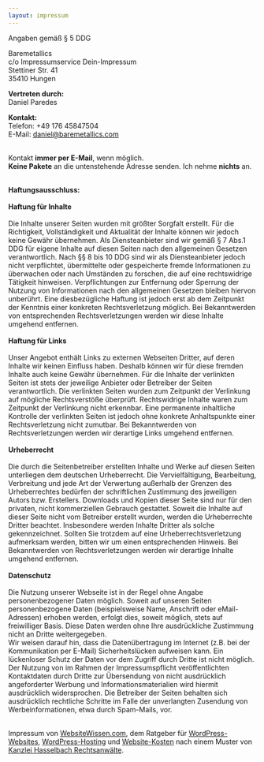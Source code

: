 ```yaml
---
layout: impressum
---
```


<p>Angaben gemäß § 5 DDG</p>
<p>Baremetallics<br> 
 c/o Impressumservice Dein-Impressum<br> 
 Stettiner Str. 41<br> 
 35410 Hungen <br> 
 </p>
 <p><strong>Vertreten durch: </strong><br>
 Daniel Paredes<br>
 </p>
 <p><strong>Kontakt:</strong> <br>
 Telefon: +49 176 45847504<br>
 E-Mail: <a href='mailto:daniel@baremetallics.com'>daniel@baremetallics.com</a>
</p>
<p>
<br>
Kontakt <strong>immer per E-Mail</strong>, wenn möglich.<br>
<strong>Keine Pakete</strong> an die untenstehende Adresse senden. Ich nehme <strong>nichts</strong> an.<br>
<br>
 </p>
 <p><strong>Haftungsausschluss: </strong><br><br>
 <strong>Haftung für Inhalte</strong><br><br>
 Die Inhalte unserer Seiten wurden mit größter Sorgfalt erstellt. Für die Richtigkeit, Vollständigkeit und Aktualität der Inhalte können wir jedoch keine Gewähr übernehmen. Als Diensteanbieter sind wir gemäß § 7 Abs.1 DDG für eigene Inhalte auf diesen Seiten nach den allgemeinen Gesetzen verantwortlich. Nach §§ 8 bis 10 DDG sind wir als Diensteanbieter jedoch nicht verpflichtet, übermittelte oder gespeicherte fremde Informationen zu überwachen oder nach Umständen zu forschen, die auf eine rechtswidrige Tätigkeit hinweisen. Verpflichtungen zur Entfernung oder Sperrung der Nutzung von Informationen nach den allgemeinen Gesetzen bleiben hiervon unberührt. Eine diesbezügliche Haftung ist jedoch erst ab dem Zeitpunkt der Kenntnis einer konkreten Rechtsverletzung möglich. Bei Bekanntwerden von entsprechenden Rechtsverletzungen werden wir diese Inhalte umgehend entfernen.<br><br><strong>Haftung für Links</strong><br><br>
 Unser Angebot enthält Links zu externen Webseiten Dritter, auf deren Inhalte wir keinen Einfluss haben. Deshalb können wir für diese fremden Inhalte auch keine Gewähr übernehmen. Für die Inhalte der verlinkten Seiten ist stets der jeweilige Anbieter oder Betreiber der Seiten verantwortlich. Die verlinkten Seiten wurden zum Zeitpunkt der Verlinkung auf mögliche Rechtsverstöße überprüft. Rechtswidrige Inhalte waren zum Zeitpunkt der Verlinkung nicht erkennbar. Eine permanente inhaltliche Kontrolle der verlinkten Seiten ist jedoch ohne konkrete Anhaltspunkte einer Rechtsverletzung nicht zumutbar. Bei Bekanntwerden von Rechtsverletzungen werden wir derartige Links umgehend entfernen.<br><br><strong>Urheberrecht</strong><br><br>
 Die durch die Seitenbetreiber erstellten Inhalte und Werke auf diesen Seiten unterliegen dem deutschen Urheberrecht. Die Vervielfältigung, Bearbeitung, Verbreitung und jede Art der Verwertung außerhalb der Grenzen des Urheberrechtes bedürfen der schriftlichen Zustimmung des jeweiligen Autors bzw. Erstellers. Downloads und Kopien dieser Seite sind nur für den privaten, nicht kommerziellen Gebrauch gestattet. Soweit die Inhalte auf dieser Seite nicht vom Betreiber erstellt wurden, werden die Urheberrechte Dritter beachtet. Insbesondere werden Inhalte Dritter als solche gekennzeichnet. Sollten Sie trotzdem auf eine Urheberrechtsverletzung aufmerksam werden, bitten wir um einen entsprechenden Hinweis. Bei Bekanntwerden von Rechtsverletzungen werden wir derartige Inhalte umgehend entfernen.<br><br>
 <strong>Datenschutz</strong><br><br>
 Die Nutzung unserer Webseite ist in der Regel ohne Angabe personenbezogener Daten möglich. Soweit auf unseren Seiten personenbezogene Daten (beispielsweise Name, Anschrift oder eMail-Adressen) erhoben werden, erfolgt dies, soweit möglich, stets auf freiwilliger Basis. Diese Daten werden ohne Ihre ausdrückliche Zustimmung nicht an Dritte weitergegeben. <br>
 Wir weisen darauf hin, dass die Datenübertragung im Internet (z.B. bei der Kommunikation per E-Mail) Sicherheitslücken aufweisen kann. Ein lückenloser Schutz der Daten vor dem Zugriff durch Dritte ist nicht möglich. <br>
 Der Nutzung von im Rahmen der Impressumspflicht veröffentlichten Kontaktdaten durch Dritte zur Übersendung von nicht ausdrücklich angeforderter Werbung und Informationsmaterialien wird hiermit ausdrücklich widersprochen. Die Betreiber der Seiten behalten sich ausdrücklich rechtliche Schritte im Falle der unverlangten Zusendung von Werbeinformationen, etwa durch Spam-Mails, vor.<br>
 </p><br> 
 Impressum von <a href="https://websitewissen.com" rel="dofollow">WebsiteWissen.com</a>, dem Ratgeber für <a href="https://websitewissen.com/wordpress-website-erstellen" rel="dofollow">WordPress-Websites</a>, <a href="https://websitewissen.com/wordpress-hosting-vergleich" rel="dofollow">WordPress-Hosting</a> und <a href="https://websitewissen.com/website-kosten" rel="dofollow">Website-Kosten</a> nach einem Muster von <a href="https://www.kanzlei-hasselbach.de/" rel="dofollow">Kanzlei Hasselbach Rechtsanwälte</a>.

